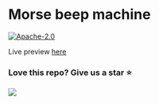 # Morse beep machine

[![Apache-2.0](https://img.shields.io/badge/License-Apache%202.0-blue.svg)](https://opensource.org/licenses/Apache-2.0)

Live preview [here](https://zhenglinlei.github.io/Morse-beep)



### Love this repo? Give us a star ⭐

<a href="./">
  <img src="https://img.shields.io/badge/Imgslide-Rate-blue">
</a>